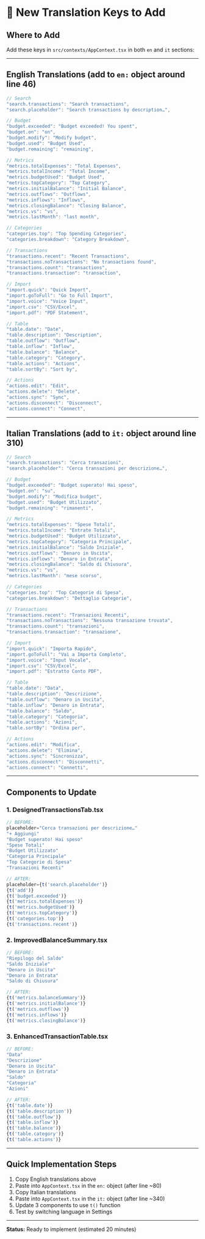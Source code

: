 # 📝 New Translation Keys to Add

## Where to Add
Add these keys in `src/contexts/AppContext.tsx` in both `en` and `it` sections:

---

## English Translations (add to `en:` object around line 46)

```typescript
// Search
"search.transactions": "Search transactions",
"search.placeholder": "Search transactions by description…",

// Budget
"budget.exceeded": "Budget exceeded! You spent",
"budget.on": "on",
"budget.modify": "Modify budget",
"budget.used": "Budget Used",
"budget.remaining": "remaining",

// Metrics
"metrics.totalExpenses": "Total Expenses",
"metrics.totalIncome": "Total Income",
"metrics.budgetUsed": "Budget Used",
"metrics.topCategory": "Top Category",
"metrics.initialBalance": "Initial Balance",
"metrics.outflows": "Outflows",
"metrics.inflows": "Inflows",
"metrics.closingBalance": "Closing Balance",
"metrics.vs": "vs",
"metrics.lastMonth": "last month",

// Categories
"categories.top": "Top Spending Categories",
"categories.breakdown": "Category Breakdown",

// Transactions
"transactions.recent": "Recent Transactions",
"transactions.noTransactions": "No transactions found",
"transactions.count": "transactions",
"transactions.transaction": "transaction",

// Import
"import.quick": "Quick Import",
"import.goToFull": "Go to Full Import",
"import.voice": "Voice Input",
"import.csv": "CSV/Excel",
"import.pdf": "PDF Statement",

// Table
"table.date": "Date",
"table.description": "Description",
"table.outflow": "Outflow",
"table.inflow": "Inflow",
"table.balance": "Balance",
"table.category": "Category",
"table.actions": "Actions",
"table.sortBy": "Sort by",

// Actions
"actions.edit": "Edit",
"actions.delete": "Delete",
"actions.sync": "Sync",
"actions.disconnect": "Disconnect",
"actions.connect": "Connect",
```

---

## Italian Translations (add to `it:` object around line 310)

```typescript
// Search
"search.transactions": "Cerca transazioni",
"search.placeholder": "Cerca transazioni per descrizione…",

// Budget
"budget.exceeded": "Budget superato! Hai speso",
"budget.on": "su",
"budget.modify": "Modifica budget",
"budget.used": "Budget Utilizzato",
"budget.remaining": "rimanenti",

// Metrics
"metrics.totalExpenses": "Spese Totali",
"metrics.totalIncome": "Entrate Totali",
"metrics.budgetUsed": "Budget Utilizzato",
"metrics.topCategory": "Categoria Principale",
"metrics.initialBalance": "Saldo Iniziale",
"metrics.outflows": "Denaro in Uscita",
"metrics.inflows": "Denaro in Entrata",
"metrics.closingBalance": "Saldo di Chiusura",
"metrics.vs": "vs",
"metrics.lastMonth": "mese scorso",

// Categories
"categories.top": "Top Categorie di Spesa",
"categories.breakdown": "Dettaglio Categorie",

// Transactions
"transactions.recent": "Transazioni Recenti",
"transactions.noTransactions": "Nessuna transazione trovata",
"transactions.count": "transazioni",
"transactions.transaction": "transazione",

// Import
"import.quick": "Importa Rapido",
"import.goToFull": "Vai a Importa Completo",
"import.voice": "Input Vocale",
"import.csv": "CSV/Excel",
"import.pdf": "Estratto Conto PDF",

// Table
"table.date": "Data",
"table.description": "Descrizione",
"table.outflow": "Denaro in Uscita",
"table.inflow": "Denaro in Entrata",
"table.balance": "Saldo",
"table.category": "Categoria",
"table.actions": "Azioni",
"table.sortBy": "Ordina per",

// Actions
"actions.edit": "Modifica",
"actions.delete": "Elimina",
"actions.sync": "Sincronizza",
"actions.disconnect": "Disconnetti",
"actions.connect": "Connetti",
```

---

## Components to Update

### 1. DesignedTransactionsTab.tsx
```typescript
// BEFORE:
placeholder="Cerca transazioni per descrizione…"
"+ Aggiungi"
"Budget superato! Hai speso"
"Spese Totali"
"Budget Utilizzato"
"Categoria Principale"
"Top Categorie di Spesa"
"Transazioni Recenti"

// AFTER:
placeholder={t('search.placeholder')}
{t('add')}
{t('budget.exceeded')}
{t('metrics.totalExpenses')}
{t('metrics.budgetUsed')}
{t('metrics.topCategory')}
{t('categories.top')}
{t('transactions.recent')}
```

### 2. ImprovedBalanceSummary.tsx
```typescript
// BEFORE:
"Riepilogo del Saldo"
"Saldo Iniziale"
"Denaro in Uscita"
"Denaro in Entrata"
"Saldo di Chiusura"

// AFTER:
{t('metrics.balanceSummary')}
{t('metrics.initialBalance')}
{t('metrics.outflows')}
{t('metrics.inflows')}
{t('metrics.closingBalance')}
```

### 3. EnhancedTransactionTable.tsx
```typescript
// BEFORE:
"Data"
"Descrizione"
"Denaro in Uscita"
"Denaro in Entrata"
"Saldo"
"Categoria"
"Azioni"

// AFTER:
{t('table.date')}
{t('table.description')}
{t('table.outflow')}
{t('table.inflow')}
{t('table.balance')}
{t('table.category')}
{t('table.actions')}
```

---

## Quick Implementation Steps

1. Copy English translations above
2. Paste into `AppContext.tsx` in the `en:` object (after line ~80)
3. Copy Italian translations
4. Paste into `AppContext.tsx` in the `it:` object (after line ~340)
5. Update 3 components to use `t()` function
6. Test by switching language in Settings

---

**Status:** Ready to implement (estimated 20 minutes)

